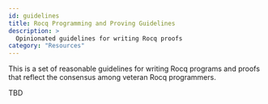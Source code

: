 ```yaml
---
id: guidelines
title: Rocq Programming and Proving Guidelines
description: >
  Opinionated guidelines for writing Rocq proofs
category: "Resources"
---
```


This is a set of reasonable guidelines for writing Rocq 
programs and proofs that reflect the consensus among veteran Rocq
programmers.

TBD